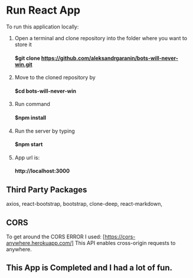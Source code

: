 # Run React App

To run this application locally:

1. Open a terminal and clone repository into the folder where you want to store it 
    #### $git clone https://github.com/aleksandrgaranin/bots-will-never-win.git
2. Move to the cloned repository by 
    #### $cd bots-will-never-win
3. Run command 
    #### $npm install
4. Run the server by typing 
    #### $npm start
5. App url is:
    #### http://localhost:3000

## Third Party Packages 

axios, react-bootstrap, bootstrap, clone-deep, react-markdown,

## CORS 

To get around the CORS ERROR I used: 
 [https://cors-anywhere.herokuapp.com/]
This API enables cross-origin requests to anywhere.

## This App is Completed and I had a lot of fun.